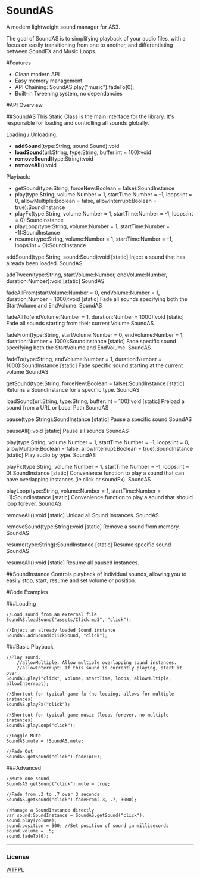 [license]: https://github.com/treefortress/SoundAS/raw/master/license.txt

SoundAS
=======

A modern lightweight sound manager for AS3. 

The goal of SoundAS is to simplifying playback of your audio files, with a focus on easily transitioning from one to another, and differentiating between SoundFX and Music Loops.

#Features
* Clean modern API
* Easy memory management
* API Chaining: SoundAS.play("music").fadeTo(0);
* Built-in Tweening system, no dependancies

#API Overview

##SoundAS
This Static Class is the main interface for the library. It's responsible for loading and controlling all sounds globally.

Loading / Unloading: 

*    **addSound**(type:String, sound:Sound):void
*    **loadSound**(url:String, type:String, buffer:int = 100):void
*    **removeSound**(type:String):void
*    **removeAll**():void

Playback:

*    getSound(type:String, forceNew:Boolean = false):SoundInstance
*    play(type:String, volume:Number = 1, startTime:Number = -1, loops:int = 0, allowMultiple:Boolean = false, allowInterrupt:Boolean = true):SoundInstance
*    playFx(type:String, volume:Number = 1, startTime:Number = -1, loops:int = 0):SoundInstance
*    playLoop(type:String, volume:Number = 1, startTime:Number = -1):SoundInstance
*    resume(type:String, volume:Number = 1, startTime:Number = -1, loops:int = 0):SoundInstance


    
addSound(type:String, sound:Sound):void
[static] Inject a sound that has already been loaded.
SoundAS
        
addTween(type:String, startVolume:Number, endVolume:Number, duration:Number):void
[static]
SoundAS
        
fadeAllFrom(startVolume:Number = 0, endVolume:Number = 1, duration:Number = 1000):void
[static] Fade all sounds specifying both the StartVolume and EndVolume.
SoundAS
        
fadeAllTo(endVolume:Number = 1, duration:Number = 1000):void
[static] Fade all sounds starting from their current Volume
SoundAS
        
fadeFrom(type:String, startVolume:Number = 0, endVolume:Number = 1, duration:Number = 1000):SoundInstance
[static] Fade specific sound specifying both the StartVolume and EndVolume.
SoundAS
        
fadeTo(type:String, endVolume:Number = 1, duration:Number = 1000):SoundInstance
[static] Fade specific sound starting at the current volume
SoundAS
        
getSound(type:String, forceNew:Boolean = false):SoundInstance
[static] Returns a SoundInstance for a specific type.
SoundAS
        
loadSound(url:String, type:String, buffer:int = 100):void
[static] Preload a sound from a URL or Local Path
SoundAS
        
pause(type:String):SoundInstance
[static] Pause a specific sound
SoundAS
        
pauseAll():void
[static] Pause all sounds
SoundAS
        
play(type:String, volume:Number = 1, startTime:Number = -1, loops:int = 0, allowMultiple:Boolean = false, allowInterrupt:Boolean = true):SoundInstance
[static] Play audio by type.
SoundAS
        
playFx(type:String, volume:Number = 1, startTime:Number = -1, loops:int = 0):SoundInstance
[static] Convenience function to play a sound that can have overlapping instances (ie click or soundFx).
SoundAS
        
playLoop(type:String, volume:Number = 1, startTime:Number = -1):SoundInstance
[static] Convenience function to play a sound that should loop forever.
SoundAS
        
removeAll():void
[static] Unload all Sound instances.
SoundAS
        
removeSound(type:String):void
[static] Remove a sound from memory.
SoundAS
        
resume(type:String):SoundInstance
[static] Resume specific sound
SoundAS
        
resumeAll():void
[static] Resume all paused instances.

##SoundInstance
Controls playback of individual sounds, allowing you to easily stop, start, resume and set volume or position.

#Code Examples

###Loading

    //Load sound from an external file
    SoundAS.loadSound("assets/Click.mp3", "click");

    //Inject an already loaded Sound instance
    SoundAS.addSound(clickSound, "click");

###Basic Playback

    //Play sound.
        //allowMultiple: Allow multiple overlapping sound instances.
        //allowInterrupt: If this sound is currently playing, start it over.
    SoundAS.play("click", volume, startTime, loops, allowMultiple, allowInterrupt);

    //Shortcut for typical game fx (no looping, allows for multiple instances)
    SoundAS.playFx("click");

    //Shortcut for typical game music (loops forever, no multiple instances)
    SoundAS.playLoop("click");

    //Toggle Mute 
    SoundAS.mute = !SoundAS.mute;

    //Fade Out
    SoundAS.getSound("click").fadeTo(0);

###Advanced 

    //Mute one sound
    SoundsAS.getSound("click").mute = true;

    //Fade from .3 to .7 over 3 seconds
    SoundAS.getSound("click").fadeFrom(.3, .7, 3000);

	//Manage a SoundInstance directly
    var sound:SoundInstance = SoundAS.getSound("click");
    sound.play(volume);
    sound.position = 500; //Set position of sound in milliseconds
    sound.volume = .5; 
	sound.fadeTo(0);

---
### License
[WTFPL][license]

